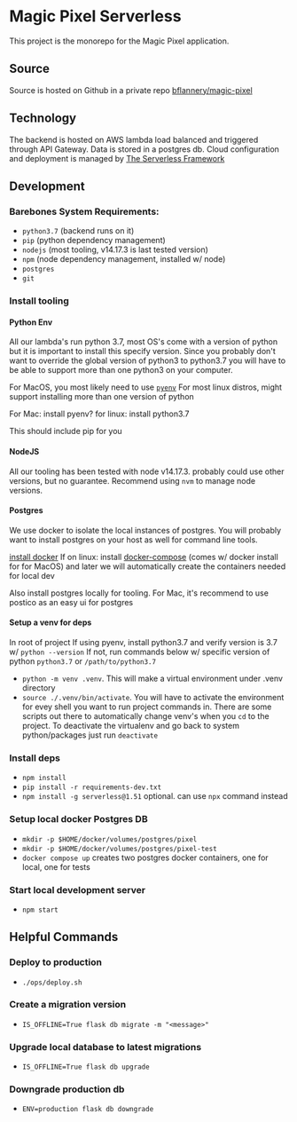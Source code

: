 # Magic Pixel Serverless

This project is the monorepo for the Magic Pixel application.

## Source

Source is hosted on Github in a private repo [bflannery/magic-pixel](https://github.com/bflannery/magic-pixel)


## Technology

The backend is hosted on AWS lambda load balanced and triggered through API Gateway.
Data is stored in a postgres db.
Cloud configuration and deployment is managed by [The Serverless Framework](https://www.serverless.com/)

## Development

### Barebones System Requirements:
- `python3.7` (backend runs on it)
- `pip` (python dependency management)
- `nodejs` (most tooling, v14.17.3 is last tested version)
- `npm` (node dependency management, installed w/ node)
- `postgres`
- `git`

### Install tooling

#### Python Env

All our lambda's run python 3.7, most OS's come with a version of python but it is important to install
this specify version. Since you probably don't want to override the global version of python3 to python3.7
you will have to be able to support more than one python3 on your computer.

For MacOS, you most likely need to use [`pyenv`](https://github.com/pyenv/pyenv)
For most linux distros, might support installing more than one version of python

For Mac: install pyenv?
for linux: install python3.7

This should include pip for you


#### NodeJS
All our tooling has been tested with node v14.17.3. probably could use other versions, but no guarantee.
Recommend using `nvm` to manage node versions.

#### Postgres
We use docker to isolate the local instances of postgres.
You will probably want to install postgres on your host as well for command line tools.

[install docker](https://docs.docker.com/get-docker/)
If on linux: install [docker-compose](https://docs.docker.com/compose/install/) (comes w/ docker install for for MacOS)
and later we will automatically create the containers needed for local dev

Also install postgres locally for tooling.
For Mac, it's recommend to use postico as an easy ui for postgres



#### Setup a venv for deps
In root of project
If using pyenv, install python3.7 and verify version is 3.7 w/ `python --version`
If not, run commands below w/ specific version of python `python3.7` or `/path/to/python3.7`
- `python -m venv .venv`.
This will make a virtual environment under .venv directory
- `source ./.venv/bin/activate`.
You will have to activate the environment for evey shell you want to run project commands in.
There are some scripts out there to automatically change venv's when you `cd` to the project.
To deactivate the virtualenv and go back to system python/packages just run `deactivate`


### Install deps
- `npm install`
- `pip install -r requirements-dev.txt`
- `npm install -g serverless@1.51` optional. can use `npx` command instead


### Setup local docker Postgres DB
- `mkdir -p $HOME/docker/volumes/postgres/pixel`
- `mkdir -p $HOME/docker/volumes/postgres/pixel-test`
- `docker compose up`
creates two postgres docker containers, one for local, one for tests


### Start local development server

- `npm start`

## Helpful Commands

### Deploy to production

- `./ops/deploy.sh`

### Create a migration version

- `IS_OFFLINE=True flask db migrate -m "<message>"`

### Upgrade local database to latest migrations

- `IS_OFFLINE=True flask db upgrade`

### Downgrade production db

- `ENV=production flask db downgrade`
